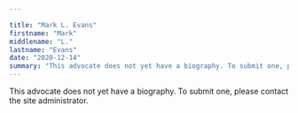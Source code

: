 ```yaml
---

title: "Mark L. Evans"
firstname: "Mark"
middlename: "L."
lastname: "Evans"
date: "2020-12-14"
summary: "This advocate does not yet have a biography. To submit one, please contact the site administrator."
---
```

This advocate does not yet have a biography. To submit one, please contact the site administrator.

